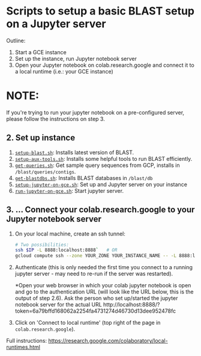 Scripts to setup a basic BLAST setup on a Jupyter server
========================================================

Outline:
1. Start a GCE instance
2. Set up the instance, run Jupyter notebook server
3. Open your Jupyter notebook on colab.research.google and connect it to a
   local runtime (i.e.: your GCE instance)

# NOTE: 
If you're trying to run your jupyter notebook on a pre-configured server,
please follow the instructions on step 3.


## 2. Set up instance
1. [`setup-blast.sh`](setup-blast.sh): Installs latest version of BLAST.
1. [`setup-aux-tools.sh`](setup-aux-tools.sh): Installs some helpful tools to
   run BLAST efficiently.
1. [`get-queries.sh`](get-queries.sh): Get sample query sequences from GCP, installs in `/blast/queries/contigs`.
1. [`get-blastdbs.sh`](get-blastdbs.sh): Installs BLAST databases in `/blast/db`
1. [`setup-jupyter-on-gce.sh`](setup-jupyter-on-gce.sh): Set up and Jupyter server on your instance 
1. [`run-jupyter-on-gce.sh`](run-jupyter-on-gce.sh): Start jupyter server.

## 3. ... Connect your colab.research.google to your Jupyter notebook server

1. On your local machine, create an ssh tunnel:

    ```bash
    # Two possibilities:
    ssh $IP -L 8888:localhost:8888`   # OR  
    gcloud compute ssh --zone YOUR_ZONE YOUR_INSTANCE_NAME -- -L 8888:localhost:8888`    
    ```

1. Authenticate (this is only needed the first time you connect to a running jupyter server - may need to re-run if the server was restarted).

   *Open your web browser in which your colab jupyter notebook is open and go to the authentication URL (will look like the URL below, this is the
    output of step 2.6). Ask the person who set up/started the jupyter notebook server for the actual URL
    http://localhost:8888/?token=6a79bffd168062a2254fa4731274d46730d13dee952478fc
    
1. Click on 'Connect to local runtime' (top right of the page in `colab.research.google`).


Full instructions: https://research.google.com/colaboratory/local-runtimes.html
